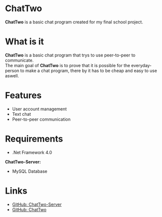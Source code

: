 ChatTwo
==============

**ChatTwo** is a basic chat program created for my final school project.

What is it
==============

**ChatTwo** is a basic chat program that trys to use peer-to-peer to communicate.<br>
The main goal of **ChatTwo** is to prove that it is possible for the everyday-person to make a chat program, there by it has to be cheap and easy to use aswell.

Features
==============

- User account management
- Text chat
- Peer-to-peer communication

Requirements
==============

- .Net Framework 4.0

**ChatTwo-Server:**
- MySQL Database

Links
==============

- [GitHub: ChatTwo-Server](https://github.com/Deantwo/ChatTwo-Server)
- [GitHub: ChatTwo](https://github.com/Deantwo/ChatTwo)
